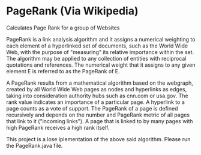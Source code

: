 # PageRank (Via Wikipedia)

Calculates Page Rank for a group of Websites

PageRank is a link analysis algorithm and it assigns a numerical weighting to each element of a hyperlinked set of documents, such as the World Wide Web, with the purpose of "measuring" its relative importance within the set. The algorithm may be applied to any collection of entities with reciprocal quotations and references. The numerical weight that it assigns to any given element E is referred to as the PageRank of E.

A PageRank results from a mathematical algorithm based on the webgraph, created by all World Wide Web pages as nodes and hyperlinks as edges, taking into consideration authority hubs such as cnn.com or usa.gov. The rank value indicates an importance of a particular page. A hyperlink to a page counts as a vote of support. The PageRank of a page is defined recursively and depends on the number and PageRank metric of all pages that link to it ("incoming links"). A page that is linked to by many pages with high PageRank receives a high rank itself.

This project is a lose iplementation of the above said algorithm. Please run the PageRank.java file.

